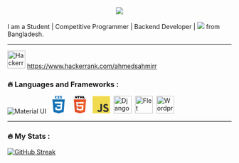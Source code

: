 <div id="header" align="center">
  <img src="https://media.giphy.com/media/M9gbBd9nbDrOTu1Mqx/giphy.gif" width="100"/>
</div>


I am a Student | Competitive Programmer | Backend Developer | <img src="https://media.giphy.com/media/WUlplcMpOCEmTGBtBW/giphy.gif" width="30"> from Bangladesh.

---
<img src="https://cdn.worldvectorlogo.com/logos/hackerrank.svg" title="Hackerrank" width="40" height="40">&nbsp;https://www.hackerrank.com/ahmedsahmirr


### :fire: Languages and Frameworks :
<div>

  
  <img src="https://upload.wikimedia.org/wikipedia/commons/thumb/0/0a/Python.svg/2048px-Python.svg.png" title="Material UI" alt="Material UI" width="40" height="40"/>&nbsp;
  <img src="https://github.com/devicons/devicon/blob/master/icons/css3/css3-plain-wordmark.svg"  title="CSS3" alt="CSS" width="40" height="40"/>&nbsp;
  <img src="https://github.com/devicons/devicon/blob/master/icons/html5/html5-original-wordmark.svg" title="HTML5" alt="HTML" width="40" height="40"/>&nbsp;
  <img src="https://github.com/devicons/devicon/blob/master/icons/javascript/javascript-original.svg" title="JavaScript" alt="JavaScript" width="40">&nbsp;
  <img src="https://cdn.iconscout.com/icon/free/png-64/django-1-282754.png" title="Django" width="40" height="40">&nbsp;
  <img src="https://user-images.githubusercontent.com/78295593/196104996-4db3e459-a47b-424d-a988-732c86e8444d.png" title="Flet" width="40" height="40">&nbsp;
  <img src="https://flet.dev/img/logo.svg" title="Wordpress" width="40" height="40">&nbsp;

  
</div>

---

### :fire: My Stats :
[![GitHub Streak](http://github-readme-streak-stats.herokuapp.com?user=Shahmir-Riddo&theme=dark&hide_border=true)](https://git.io/streak-stats)


